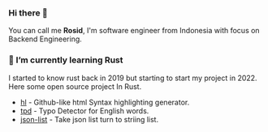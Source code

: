 ### Hi there 👋

You can call me **Rosid**, I'm software engineer from Indonesia with focus on Backend Engineering.

### 🌱 I’m currently learning Rust
I started to know rust back in 2019 but starting to start my project in 2022. Here some open source project In Rust.
- [hl](g/ahmadrosid/hl) - Github-like html Syntax highlighting generator.
- [tpd](g/ahmadrosid/tpd) - Typo Detector for English words.
- [json-list](g/ahmadrosid/json-list) - Take json list turn to striing list.


<!--
**ahmadrosid/ahmadrosid** is a ✨ _special_ ✨ repository because its `README.md` (this file) appears on your GitHub profile.

Here are some ideas to get you started:

- 🔭 I’m currently working on ...
- 🌱 I’m currently learning ...
- 👯 I’m looking to collaborate on ...
- 🤔 I’m looking for help with ...
- 💬 Ask me about ...
- 📫 How to reach me: ...
- 😄 Pronouns: ...
- ⚡ Fun fact: ...
-->
